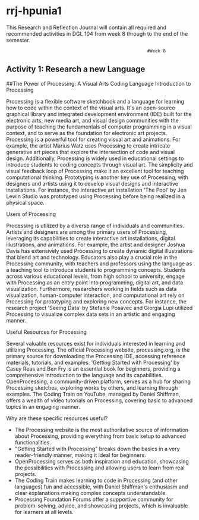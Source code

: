# rrj-hpunia1
This Research and Reflection Journal will contain all required and recommended activities in DGL 104 from week 8 through to the end of the semester.

                                                         #Week 8                                                          
 ## Activity 1: Research a new Language

 ##The Power of Processing: A Visual Arts Coding Language
 Introduction to Processing

Processing is a flexible software sketchbook and a language for learning how to code within the context of the visual arts. It's an open-source graphical library and integrated development environment (IDE) built for the electronic arts, new media art, and visual design communities with the purpose of teaching the fundamentals of computer programming in a visual context, and to serve as the foundation for electronic art projects. Processing is a powerful tool for creating visual art and animations. For example, the artist Marius Watz uses Processing to create intricate generative art pieces that explore the intersection of code and visual design. Additionally, Processing is widely used in educational settings to introduce students to coding concepts through visual art. The simplicity and visual feedback loop of Processing make it an excellent tool for teaching computational thinking. Prototyping is another key use of Processing, with designers and artists using it to develop visual designs and interactive installations. For instance, the interactive art installation 'The Pool' by Jen Lewin Studio was prototyped using Processing before being realized in a physical space.

Users of Processing

Processing is utilized by a diverse range of individuals and communities. Artists and designers are among the primary users of Processing, leveraging its capabilities to create interactive art installations, digital illustrations, and animations. For example, the artist and designer Joshua Davis has extensively used Processing to create dynamic digital illustrations that blend art and technology. Educators also play a crucial role in the Processing community, with teachers and professors using the language as a teaching tool to introduce students to programming concepts. Students across various educational levels, from high school to university, engage with Processing as an entry point into programming, digital art, and data visualization. Furthermore, researchers working in fields such as data visualization, human-computer interaction, and computational art rely on Processing for prototyping and exploring new concepts. For instance, the research project 'Seeing Data' by Stefanie Posavec and Giorgia Lupi utilized Processing to visualize complex data sets in an artistic and engaging manner.

Useful Resources for Processing

Several valuable resources exist for individuals interested in learning and utilizing Processing. The official Processing website, processing.org, is the primary source for downloading the Processing IDE, accessing reference materials, tutorials, and examples. 'Getting Started with Processing' by Casey Reas and Ben Fry is an essential book for beginners, providing a comprehensive introduction to the language and its capabilities. OpenProcessing, a community-driven platform, serves as a hub for sharing Processing sketches, exploring works by others, and learning through examples. The Coding Train on YouTube, managed by Daniel Shiffman, offers a wealth of video tutorials on Processing, covering basic to advanced topics in an engaging manner.

Why are these specific resources useful?

* The Processing website is the most authoritative source of information about Processing, providing everything from basic setup to advanced functionalities.
* "Getting Started with Processing" breaks down the basics in a very reader-friendly manner, making it ideal for beginners.
* OpenProcessing serves as both inspiration and education, showcasing the possibilities with Processing and allowing users to learn from real projects.
* The Coding Train makes learning to code in Processing (and other languages) fun and accessible, with Daniel Shiffman's enthusiasm and clear explanations making complex concepts understandable.
* Processing Foundation Forums offer a supportive community for problem-solving, advice, and showcasing projects, which is invaluable for learners at all levels.
